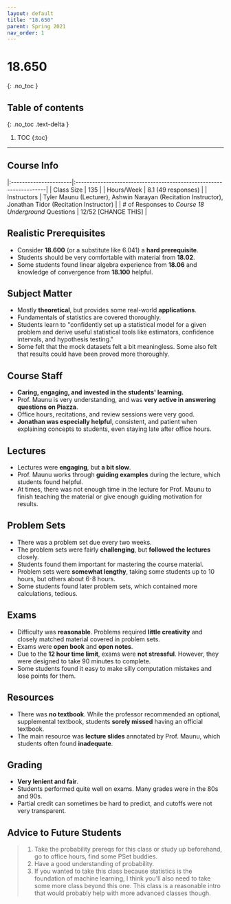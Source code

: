 ```yaml
---
layout: default
title: "18.650"
parent: Spring 2021
nav_order: 1
---
```


# 18.650

{: .no_toc }

## Table of contents

{: .no_toc .text-delta }

1. TOC
   {:toc}

---

## Course Info

|:----------------------|:-------------------------------------------------------------------|
| Class Size | 135 |
| Hours/Week | 8.1 (49 responses) |
| Instructors | Tyler Maunu (Lecturer), Ashwin Narayan (Recitation Instructor), Jonathan Tidor (Recitation Instructor) |
| # of Responses to _Course 18 Underground_ Questions | 12/52 [CHANGE THIS] |

## Realistic Prerequisites

- Consider **18.600** (or a substitute like 6.041) a **hard prerequisite**.
- Students should be very comfortable with material from **18.02**.
- Some students found linear algebra experience from **18.06** and knowledge of convergence from **18.100** helpful.

## Subject Matter

- Mostly **theoretical**, but provides some real-world **applications**.
- Fundamentals of statistics are covered thoroughly.
- Students learn to "confidently set up a statistical model for a given problem and derive useful statistical tools like estimators, confidence intervals, and hypothesis testing."
- Some felt that the mock datasets felt a bit meaningless. Some also felt that results could have been proved more thoroughly.

## Course Staff

- **Caring, engaging, and invested in the students' learning.**
- Prof. Maunu is very understanding, and was **very active in answering questions on Piazza**.
- Office hours, recitations, and review sessions were very good.
- **Jonathan was especially helpful**, consistent, and patient when explaining concepts to students, even staying late after office hours.

## Lectures

- Lectures were **engaging**, but **a bit slow**.
- Prof. Maunu works through **guiding examples** during the lecture, which students found helpful.
- At times, there was not enough time in the lecture for Prof. Maunu to finish teaching the material or give enough guiding motivation for results.

## Problem Sets

- There was a problem set due every two weeks.
- The problem sets were fairly **challenging**, but **followed the lectures** closely.
- Students found them important for mastering the course material.
- Problem sets were **somewhat lengthy**, taking some students up to 10 hours, but others about 6-8 hours.
- Some students found later problem sets, which contained more calculations, tedious.

## Exams

- Difficulty was **reasonable**. Problems required **little creativity** and closely matched material covered in problem sets.
- Exams were **open book** and **open notes**.
- Due to the **12 hour time limit**, exams were **not stressful**. However, they were designed to take 90 minutes to complete.
- Some students found it easy to make silly computation mistakes and lose points for them.

## Resources

- There was **no textbook**. While the professor recommended an optional, supplemental textbook, students **sorely missed** having an official textbook.
- The main resource was **lecture slides** annotated by Prof. Maunu, which students often found **inadequate**.

## Grading

- **Very lenient and fair**.
- Students performed quite well on exams. Many grades were in the 80s and 90s.
- Partial credit can sometimes be hard to predict, and cutoffs were not very transparent.

## Advice to Future Students

> 1. Take the probability prereqs for this class or study up beforehand, go to office hours, find some PSet buddies.
> 2. Have a good understanding of probability.
> 3. If you wanted to take this class because statistics is the foundation of machine learning, I think you'll also need to take some more class beyond this one. This class is a reasonable intro that would probably help with more advanced classes though.

<!--
## Syllabus
Click [FIND SYLLABUS]
for a PDF of this course's syllabus. -->

